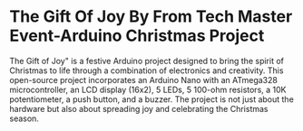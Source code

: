 # The Gift Of Joy By From Tech Master Event-Arduino Christmas Project
The Gift of Joy" is a festive Arduino project designed to bring the spirit of Christmas to life through a combination of 
electronics and creativity. This open-source project incorporates an Arduino Nano with an ATmega328 microcontroller, 
an LCD display (16x2), 5 LEDs, 5 100-ohm resistors, a 10K potentiometer, a push button, and a buzzer. The project is 
not just about the hardware but also about spreading joy and celebrating the Christmas season.
